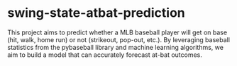 # swing-state-atbat-prediction
This project aims to predict whether a MLB baseball player will get on base (hit, walk, home run) or not (strikeout, pop-out, etc.). By leveraging baseball statistics from the pybaseball library and machine learning algorithms, we aim to build a model that can accurately forecast at-bat outcomes.
